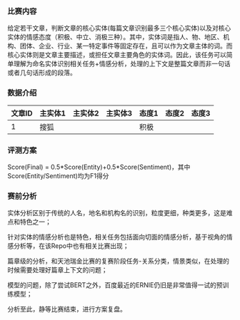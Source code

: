 ### 比赛内容

给定若干文章，判断文章的核心实体(每篇文章识别最多三个核心实体)以及对核心实体的情感态度（积极、中立、消极三种）。其中，实体词是指人、物、地区、机构、团体、企业、行业、某一特定事件等固定存在，且可以作为文章主体的词。而核心实体则是文章主要描述，或担任文章主要角色的实体词。因此，该任务可以简单理解为命名实体识别相关任务+情感分析，处理的上下文是整篇文章而非一句话或者几句话形成的段落。

### 数据介绍

|文章ID|主实体1|主实体2|主实体3|态度1|态度2|态度3|
|------|------|------|------|------|------|------|
|1|搜狐|||积极||

### 评测方案

Score(Final) = 0.5\*Score(Entity)+0.5\*Score(Sentiment)，其中Score(Entity/Sentiment)均为F1得分

### 赛前分析

实体分析区别于传统的人名，地名和机构名的识别，粒度更细，种类更多，这是难点和特色之一；

针对实体的情感分析也是特色，相关任务包括面向切面的情感分析，基于视角的情感分析等，在该Repo中也有相关比赛出现；

篇章级的分析，和天池瑞金比赛的复赛阶段任务-关系分类，情景类似，在处理的时候需要处理好篇章上下文的问题；

模型的问题，除了尝试BERT之外，百度最近的ERNIE仍旧是非常值得一试的预训练模型；

分析至此，静等比赛结束，进行方案复盘。





 

